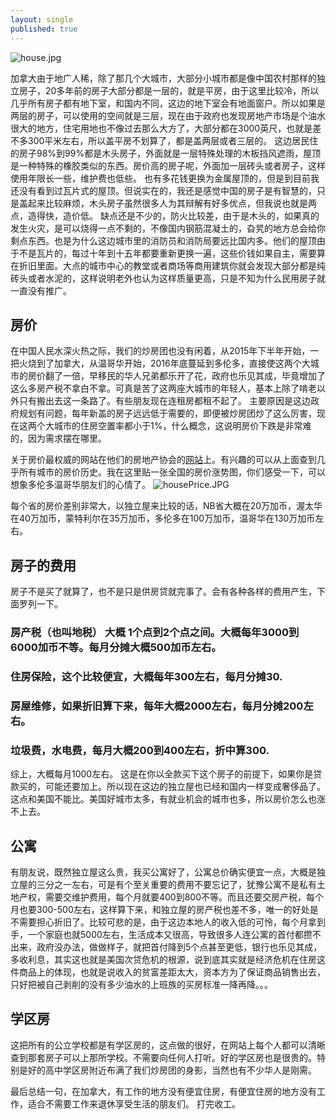 ```yaml
---
layout: single
published: true
---
```

![house.jpg]({{site.baseurl}}/images/house.jpg)

加拿大由于地广人稀，除了那几个大城市，大部分小城市都是像中国农村那样的独立房子，20多年前的房子大部分都是一层的，就是平房，由于这里比较冷，所以几乎所有房子都有地下室，和国内不同，这边的地下室会有地面窗户。所以如果是两层的房子，可以使用的空间就是三层，现在由于政府也发现房地产市场是个油水很大的地方，住宅用地也不像过去那么大方了，大部分都在3000英尺，也就是差不多300平米左右，所以盖平房不划算了，都是盖两层或者三层的。 这边居民住的房子98%到99%都是木头房子，外面就是一层特殊处理的木板挡风遮雨，屋顶是一种特殊的橡胶类似的东西。房价高的房子呢，外面加一层砖头或者房子，这样使用年限长一些，维护费也低些。 也有多花钱更换为金属屋顶的，但是到目前我还没有看到过瓦片式的屋顶。但说实在的，我还是感觉中国的房子是有智慧的，只是盖起来比较麻烦，木头房子虽然很多人为其辩解有好多优点，但我说也就是两点，造得快，造价低。 缺点还是不少的，防火比较差，由于是木头的，如果真的发生火灾，是可以烧得一点不剩的，不像国内钢筋混凝土的，旮旯的地方总会给你剩点东西。也是为什么这边城市里的消防员和消防局要远比国内多。他们的屋顶由于不是瓦片的，每过十年到十五年都要重新更换一遍，这些价钱如果自主，需要算在折旧里面。大点的城市中心的教堂或者商场等商用建筑你就会发现大部分都是纯砖头或者水泥的，这样说明老外也认为这样质量更高，只是不知为什么民用房子就一直没有推广。

## 房价

在中国人民水深火热之际，我们的炒房团也没有闲着，从2015年下半年开始，一把火烧到了加拿大，从温哥华开始，2016年底蔓延到多伦多，直接使这两个大城市的房价翻了一倍，早移民的华人兄弟都乐开了花，政府也乐见其成，毕竟增加了这么多房产税不拿白不拿。可真是苦了这两座大城市的年轻人，基本上除了啃老以外只有搬出去这一条路了。有些朋友现在连租房都租不起了。 主要原因是这边政府规划有问题，每年新盖的房子远远低于需要的，即便被炒房团炒了这么厉害，现在这两个大城市的住房空置率都小于1%，什么概念，这说明房价下跌是非常难的，因为需求摆在哪里。

关于房价最权威的网站在他们的房地产协会的[网站](http://creastats.crea.ca/natl/index.html)上。有兴趣的可以从上面查到几乎所有城市的房价历史。我在这里贴一张全国的房价涨势图，你们感受一下，可以想象多伦多温哥华朋友们的心情了。
![housePrice.JPG]({{site.baseurl}}/images/housePrice.JPG)

每个省的房价差别非常大，以独立屋来比较的话，NB省大概在20万加币，渥太华在40万加币，蒙特利尔在35万加币，多伦多在100万加币，温哥华在130万加币左右。

## 房子的费用

房子不是买了就算了，也不是只是供房贷就完事了。会有各种各样的费用产生，下面罗列一下。

### 房产税（也叫地税）  大概 1个点到2个点之间。大概每年3000到6000加币不等。每月分摊大概500加币左右。
### 住房保险，这个比较便宜，大概每年300左右，每月分摊30.
### 房屋维修，如果折旧算下来，每年大概2000左右，每月分摊200左右。
### 垃圾费，水电费，每月大概200到400左右，折中算300.

综上，大概每月1000左右。 这是在你以全款买下这个房子的前提下，如果你是贷款买的，可能还要加上。所以现在这边的独立屋也已经和国内一样变成奢侈品了。这点和美国不能比。美国好城市太多，有就业机会的城市也多，所以房价怎么也涨不上去。

## 公寓

有朋友说，既然独立屋这么贵，我买公寓好了，公寓总价确实便宜一点，大概是独立屋的三分之一左右，可是有个至关重要的费用不要忘记了，犹豫公寓不是私有土地产权，需要交维护费用，每个月就要400到800不等。而且还要交房产税，每个月也要300-500左右，这样算下来，和独立屋的房产税也差不多，唯一的好处是不需要担心折旧了。比较可悲的是，由于这边本地人的收入低的可怜，每个月拿到手，一个家庭也就5000左右，生活成本又很高，导致很多人连公寓的首付都攒不出来，政府没办法，做做样子，就把首付降到5个点甚至更低，银行也乐见其成，多收利息，其实这也就是美国次贷危机的根源，说到底其实就是经济危机在住房这件商品上的体现，也就是说收入的贫富差距太大，资本方为了保证商品销售出去，只好把被自己剥削的没有多少油水的上班族的买房标准一降再降。。。

## 学区房

这把所有的公立学校都是有学区房的，这点做的很好，在网站上每个人都可以清晰查到那套房子可以上那所学校。不需要向任何人打听。好的学区房也是很贵的。特别是好的高中学区房附近布满了我们炒房团的身影，当然也有不少华人是刚需。


最后总结一句，在加拿大，有工作的地方没有便宜住房，有便宜住房的地方没有工作，适合不需要工作来退休享受生活的朋友们。 打完收工。
